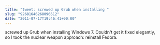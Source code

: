 ```yaml
---
title: "tweet: screwed up Grub when installing "
slug: "92681646268096512"
date: "2011-07-17T19:46:41+00:00"
---
```

screwed up Grub when installing Windows 7. Couldn't get it fixed elegantly, so I took the nuclear weapon approach: reinstall Fedora.